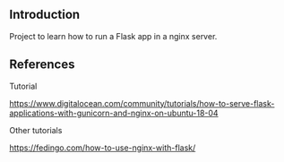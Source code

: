 ## Introduction

Project to learn how to run a Flask app in a nginx server.

## References

Tutorial

<https://www.digitalocean.com/community/tutorials/how-to-serve-flask-applications-with-gunicorn-and-nginx-on-ubuntu-18-04>

Other tutorials 

<https://fedingo.com/how-to-use-nginx-with-flask/>

